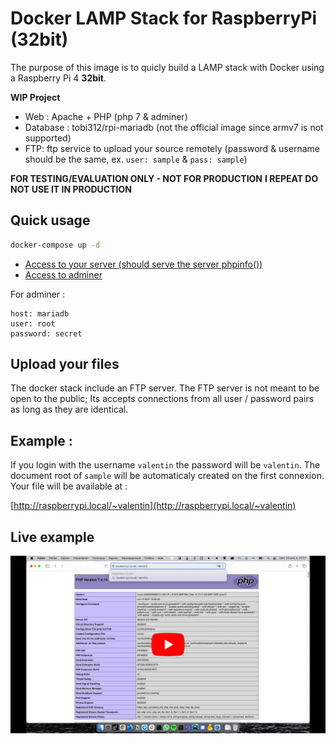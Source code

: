 # Docker LAMP Stack for RaspberryPi (32bit)

The purpose of this image is to quicly build a LAMP stack with Docker using a Raspberry Pi 4 **32bit**.

**WIP Project**

- Web : Apache + PHP (php 7 & adminer)
- Database : tobi312/rpi-mariadb (not the official image since armv7 is not supported)
- FTP: ftp service to upload your source remotely (password & username should be the same, ex. `user: sample` & `pass: sample`)

**FOR TESTING/EVALUATION ONLY - NOT FOR PRODUCTION**
**I REPEAT DO NOT USE IT IN PRODUCTION**

## Quick usage

```sh
docker-compose up -d
```

- [Access to your server (should serve the server phpinfo())](http://raspberrypi.local/)
- [Access to adminer](http://raspberrypi.local/adminer/)

For adminer :

```
host: mariadb
user: root
password: secret
```

## Upload your files

The docker stack include an FTP server. The FTP server is not meant to be open to the public; Its accepts connections from all user / password pairs as long as they are identical.

## Example :

If you login with the username `valentin` the password will be `valentin`. The document root of `sample` will be automaticaly created on the first connexion. Your file will be available at :

[http://raspberrypi.local/~valentin](http://raspberrypi.local/~valentin)

## Live example

[![Démo vidéo](./preview.jpg)](https://www.youtube.com/watch?v=yYruyRbhyPU)
